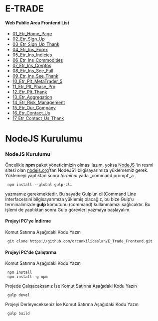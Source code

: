 # E-TRADE

#### Web Public Area Frontend List
 - [01_Etr_Home_Page](https://orcunkilicaslan.github.io/E_Trade_Frontend/index.html)
 - [02_Etr_Sign_Up](https://orcunkilicaslan.github.io/E_Trade_Frontend/become-a-partner.html)
 - [03_Etr_Sign_Up_Thank](https://orcunkilicaslan.github.io/E_Trade_Frontend/become-a-partner-thank.html)
 - [04_Etr_Ins_Forex](https://orcunkilicaslan.github.io/E_Trade_Frontend/instruments-forex.html)
 - [05_Etr_Ins_Indicies](https://orcunkilicaslan.github.io/E_Trade_Frontend/instruments-indicies.html)
 - [06_Etr_Ins_Commodities](https://orcunkilicaslan.github.io/E_Trade_Frontend/instruments-commodities.html)
 - [07_Etr_Ins_Cryptos](https://orcunkilicaslan.github.io/E_Trade_Frontend/instruments-cryptos.html)
 - [08_Etr_Ins_See_Full](https://orcunkilicaslan.github.io/E_Trade_Frontend/instruments-seefull.html)
 - [09_Etr_Ins_See_Thank](https://orcunkilicaslan.github.io/E_Trade_Frontend/instruments-seefull-thank.html)
 - [10_Etr_Plt_MetaTrader_5](https://orcunkilicaslan.github.io/E_Trade_Frontend/platforms-metatrader-5.html)
 - [11_Etr_Plt_Phase_Pro](https://orcunkilicaslan.github.io/E_Trade_Frontend/platforms-phase-pro.html)
 - [12_Etr_Plt_Thank](https://orcunkilicaslan.github.io/E_Trade_Frontend/platforms-thank.html)
 - [13_Etr_Aggregation](https://orcunkilicaslan.github.io/E_Trade_Frontend/aggregation.html)
 - [14_Etr_Risk_Management](https://orcunkilicaslan.github.io/E_Trade_Frontend/risk-management.html)
 - [15_Etr_Our_Company](https://orcunkilicaslan.github.io/E_Trade_Frontend/our-company.html)
 - [16_Etr_Contact_Us](https://orcunkilicaslan.github.io/E_Trade_Frontend/contact-us.html)
 - [17_Etr_Contact_Us_Thank](https://orcunkilicaslan.github.io/E_Trade_Frontend/contact-us-thank.html)
  
   

# NodeJS Kurulumu
  
### NodeJS Kurulumu  
Öncelikle **npm** paket yöneticimizin olması lazım, yoksa [NodeJS](https://nodejs.org/) ‘in resmi sitesi olan [nodejs.org](https://nodejs.org/en/download/)’tan NodeJS’i bilgisayarımıza yüklememiz gerek.  Yüklemeyi yaptıktan sonra _terminal_ yada _command prompt’_a  
  
     npm install --global gulp-cli  

yazmamız gerekmektedir. Bu sayade Gulp’un cli(Command Line Interface)sini bilgisayarımıza yüklemiş olacağız, bu bize Gulp’u terminalimizde **gulp** komutunu (command) kullanmamızı sağlıcaktır. Bu işlemi de yaptıktan sonra Gulp görevleri yazmaya başlayalım.  
  
  
#### Projeyi PC'ye İndirme  
Komut Satırına Aşağıdaki Kodu Yazın  

     git clone https://github.com/orcunkilicaslan/E_Trade_Frontend.git  

#### Projeyi PC'de Çalıştırma  
Komut Satırına Aşağıdaki Kodu Yazın  

     npm install
     npm install -g npm  

Projede Çalışacaksanız İse Komut Satırına Aşağıdaki Kodu Yazın  

     gulp devel  

Projeyi Derleyecekseniz İse Komut Satırına Aşağıdaki Kodu Yazın  

     gulp build

